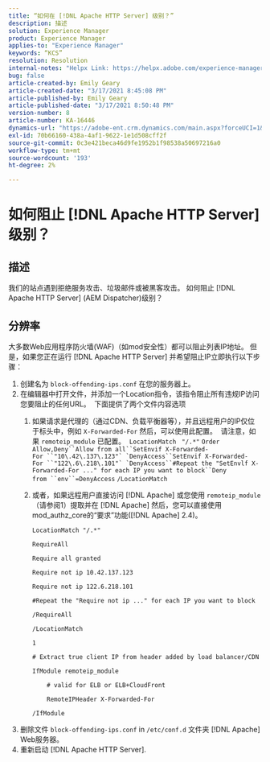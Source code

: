 ```yaml
---
title: “如何在 [!DNL Apache HTTP Server] 级别？”
description: 描述
solution: Experience Manager
product: Experience Manager
applies-to: "Experience Manager"
keywords: “KCS”
resolution: Resolution
internal-notes: "Helpx Link: https://helpx.adobe.com/experience-manager/kb/block-ips-apache-http-server.html#remoteip_module"
bug: false
article-created-by: Emily Geary
article-created-date: "3/17/2021 8:45:08 PM"
article-published-by: Emily Geary
article-published-date: "3/17/2021 8:50:48 PM"
version-number: 8
article-number: KA-16446
dynamics-url: "https://adobe-ent.crm.dynamics.com/main.aspx?forceUCI=1&pagetype=entityrecord&etn=knowledgearticle&id=ad7893a3-6187-eb11-a812-000d3a593216"
exl-id: 70b66160-438a-4af1-9622-1e1d508cff2f
source-git-commit: 0c3e421beca46d9fe1952b1f98538a50697216a0
workflow-type: tm+mt
source-wordcount: '193'
ht-degree: 2%

---
```


# 如何阻止 [!DNL Apache HTTP Server] 级别？

## 描述


我们的站点遇到拒绝服务攻击、垃圾邮件或被黑客攻击。 如何阻止 [!DNL Apache HTTP Server] (AEM Dispatcher)级别？


## 分辨率


大多数Web应用程序防火墙(WAF)（如mod安全性）都可以阻止列表IP地址。 但是，如果您正在运行 [!DNL Apache HTTP Server] 并希望阻止IP立即执行以下步骤：

1. 创建名为 `block-offending-ips.conf` 在您的服务器上。
2. 在编辑器中打开文件，并添加一个Location指令，该指令阻止所有违规IP访问您要阻止的任何URL。  下面提供了两个文件内容选项
   1. 如果请求是代理的（通过CDN、负载平衡器等），并且远程用户的IP仅位于标头中，例如 `X-Forwarded-For` 然后，可以使用此配置。  请注意，如果 `remoteip_module` 已配置。  `LocationMatch ` `"/.*"` ```Order Allow,Deny``Allow from all``SetEnvif X-Forwarded-For ``"10\.42\.137\.123"` `DenyAccess``SetEnvif X-Forwarded-For ``"122\.6\.218\.101"` `DenyAccess``#Repeat the "SetEnvlf X-Forwarded-For ..." for each IP you want to block``Deny from ``env``=DenyAccess``` `/LocationMatch`
   2. 或者，如果远程用户直接访问 [!DNL Apache] 或您使用 `remoteip_module` （请参阅1）提取并在 [!DNL Apache] 然后，您可以直接使用mod_authz_core的“要求”功能([!DNL Apache] 2.4)。


      `LocationMatch "/.*"`


      `RequireAll`


      `Require all granted`


      `Require not ip 10.42.137.123`


      `Require not ip 122.6.218.101`


      `#Repeat the "Require not ip ..." for each IP you want to block`


      `/RequireAll`


      `/LocationMatch`


      `1`


      `# Extract true client IP from header added by load balancer/CDN`


      `IfModule remoteip_module`


      `    # valid for ELB or ELB+CloudFront`


      `    RemoteIPHeader X-Forwarded-For`


      `/IfModule`
3. 删除文件 `block-offending-ips.conf` in `/etc/conf.d` 文件夹 [!DNL Apache] Web服务器。
4. 重新启动 [!DNL Apache HTTP Server].
